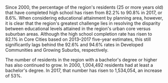 Since 2000, the percentage of the region's residents (25 or more years old) that have completed high school has risen from 82.2% to 90.8% in 2017, or 8.6%. When considering educational attainment by planning area, however, it is clear that the region's greatest challenge lies in resolving the disparity between educational levels attained in the region's urban core versus suburban areas. Although the high school completion rate has risen to 82.1% in Core Cities based on 2013–2017 five-year estimates, this still significantly lags behind the 92.6% and 94.6% rates in Developed Communities and Growing Suburbs, respectively.

The number of residents in the region with a bachelor's degree or higher has also continued to grow. In 2000, 1,004,492 residents had at least a bachelor's degree. In 2017, that number has risen to 1,534,054, an increase of 53%.
